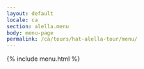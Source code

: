 ```yaml
---
layout: default
locale: ca
section: alella.menu
body: menu-page
permalink: /ca/tours/hat-alella-tour/menu/
---
```


{% include menu.html %}
